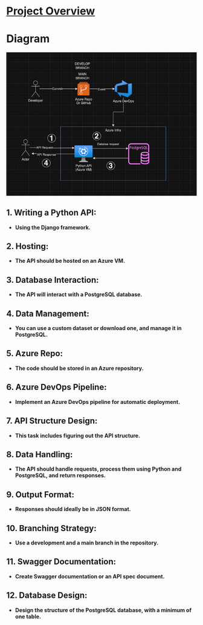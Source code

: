 # <ins> Project Overview </ins>

# Diagram
  <p><img src="CapstoneDivergence.png" alt="diagram" /></p>

## 1. Writing a Python API: 
 - **Using the Django framework.**
  
## 2. Hosting:
 - **The API should be hosted on an Azure VM.**
   
## 3. Database Interaction:
 - **The API will interact with a PostgreSQL database.**
   
## 4. Data Management:
 - **You can use a custom dataset or download one, and manage it in PostgreSQL.**
   
## 5. Azure Repo: 
 - **The code should be stored in an Azure repository.**
   
## 6. Azure DevOps Pipeline: 
 - **Implement an Azure DevOps pipeline for automatic deployment.**
   
## 7. API Structure Design: 
 - **This task includes figuring out the API structure.**
   
## 8. Data Handling: 
 - **The API should handle requests, process them using Python and PostgreSQL, and return responses.**
   
## 9. Output Format: 
 - **Responses should ideally be in JSON format.**
   
## 10. Branching Strategy: 
 - **Use a development and a main branch in the repository.**
   
## 11. Swagger Documentation:
 - **Create Swagger documentation or an API spec document.**
   
## 12. Database Design:
 - **Design the structure of the PostgreSQL database, with a minimum of one table.**
